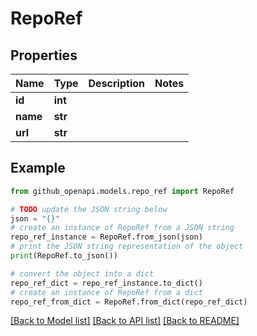 # RepoRef


## Properties

Name | Type | Description | Notes
------------ | ------------- | ------------- | -------------
**id** | **int** |  | 
**name** | **str** |  | 
**url** | **str** |  | 

## Example

```python
from github_openapi.models.repo_ref import RepoRef

# TODO update the JSON string below
json = "{}"
# create an instance of RepoRef from a JSON string
repo_ref_instance = RepoRef.from_json(json)
# print the JSON string representation of the object
print(RepoRef.to_json())

# convert the object into a dict
repo_ref_dict = repo_ref_instance.to_dict()
# create an instance of RepoRef from a dict
repo_ref_from_dict = RepoRef.from_dict(repo_ref_dict)
```
[[Back to Model list]](../README.md#documentation-for-models) [[Back to API list]](../README.md#documentation-for-api-endpoints) [[Back to README]](../README.md)



